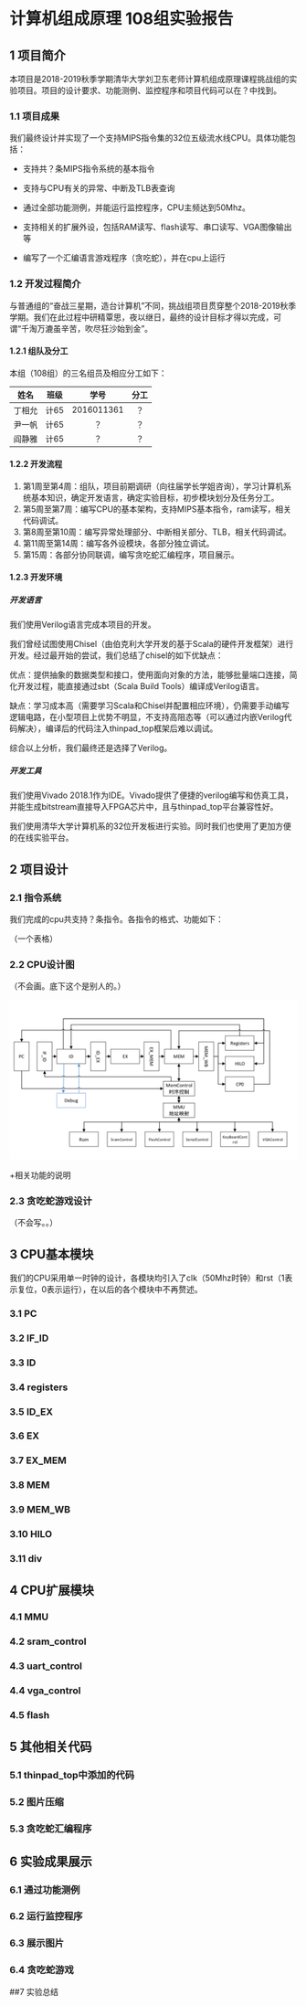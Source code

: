 # 计算机组成原理 108组实验报告





## 1 项目简介

本项目是2018-2019秋季学期清华大学刘卫东老师计算机组成原理课程挑战组的实验项目。项目的设计要求、功能测例、监控程序和项目代码可以在？中找到。



### 1.1 项目成果

我们最终设计并实现了一个支持MIPS指令集的32位五级流水线CPU。具体功能包括：

* 支持共？条MIPS指令系统的基本指令

* 支持与CPU有关的异常、中断及TLB表查询
* 通过全部功能测例，并能运行监控程序，CPU主频达到50Mhz。

* 支持相关的扩展外设，包括RAM读写、flash读写、串口读写、VGA图像输出等

* 编写了一个汇编语言游戏程序（贪吃蛇），并在cpu上运行



### 1.2 开发过程简介

与普通组的“奋战三星期，造台计算机”不同，挑战组项目贯穿整个2018-2019秋季学期。我们在此过程中研精覃思，夜以继日，最终的设计目标才得以完成，可谓“千淘万漉虽辛苦，吹尽狂沙始到金”。

#### 1.2.1 组队及分工

本组（108组）的三名组员及相应分工如下：

|  姓名  | 班级 |    学号    | 分工 |
| :----: | :--: | :--------: | :--: |
| 丁相允 | 计65 | 2016011361 |  ？  |
| 尹一帆 | 计65 |     ？     |  ？  |
| 阎静雅 | 计65 |     ？     |  ？  |

#### 1.2.2 开发流程

1. 第1周至第4周：组队，项目前期调研（向往届学长学姐咨询），学习计算机系统基本知识，确定开发语言，确定实验目标，初步模块划分及任务分工。
2. 第5周至第7周：编写CPU的基本架构，支持MIPS基本指令，ram读写，相关代码调试。
3. 第8周至第10周：编写异常处理部分、中断相关部分、TLB，相关代码调试。
4. 第11周至第14周：编写各外设模块，各部分独立调试。
5. 第15周：各部分协同联调，编写贪吃蛇汇编程序，项目展示。

#### 1.2.3 开发环境

##### 开发语言

我们使用Verilog语言完成本项目的开发。

我们曾经试图使用Chisel（由伯克利大学开发的基于Scala的硬件开发框架）进行开发。经过最开始的尝试，我们总结了chisel的如下优缺点：

优点：提供抽象的数据类型和接口，使用面向对象的方法，能够批量端口连接，简化开发过程，能直接通过sbt（Scala Build Tools）编译成Verilog语言。

缺点：学习成本高（需要学习Scala和Chisel并配置相应环境），仍需要手动编写逻辑电路，在小型项目上优势不明显，不支持高阻态等（可以通过内嵌Verilog代码解决），编译后的代码注入thinpad_top框架后难以调试。

综合以上分析，我们最终还是选择了Verilog。

##### 开发工具

我们使用Vivado 2018.1作为IDE。Vivado提供了便捷的verilog编写和仿真工具，并能生成bitstream直接导入FPGA芯片中，且与thinpad_top平台兼容性好。

我们使用清华大学计算机系的32位开发板进行实验。同时我们也使用了更加方便的在线实验平台。



## 2 项目设计



### 2.1 指令系统

我们完成的cpu共支持？条指令。各指令的格式、功能如下：

（一个表格）



### 2.2 CPU设计图

（不会画。底下这个是别人的。）

![No Image](image/CPU.png)

+相关功能的说明



### 2.3 贪吃蛇游戏设计

（不会写。。）



## 3 CPU基本模块

我们的CPU采用单一时钟的设计，各模块均引入了clk（50Mhz时钟）和rst（1表示复位，0表示运行），在以后的各个模块中不再赘述。



### 3.1 PC



### 3.2 IF_ID



### 3.3 ID



### 3.4 registers



### 3.5 ID_EX



### 3.6 EX



### 3.7 EX_MEM



### 3.8 MEM



### 3.9 MEM_WB



### 3.10 HILO



### 3.11 div



## 4 CPU扩展模块



### 4.1 MMU



### 4.2 sram_control



### 4.3 uart_control



### 4.4 vga_control



### 4.5 flash



## 5 其他相关代码



### 5.1 thinpad_top中添加的代码



### 5.2 图片压缩



### 5.3 贪吃蛇汇编程序



## 6 实验成果展示



### 6.1 通过功能测例



### 6.2 运行监控程序



### 6.3 展示图片



### 6.4 贪吃蛇游戏



##7 实验总结